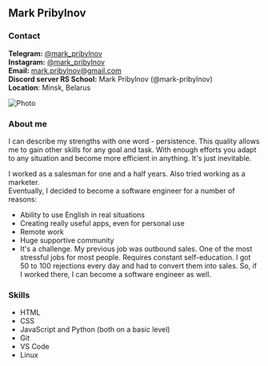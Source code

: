 ## Mark Pribylnov

### Contact

**Telegram:** [@mark_pribylnov](https://t.me/mark_pribylnov)  
**Instagram:** [@mark_pribylnov](https://instagram.com/mark_pribylnov)  
**Email:** mark.pribylnov@gmail.com  
**Discord server RS School:** Mark Pribylnov (@mark-pribylnov)  
**Location**: Minsk, Belarus

![Photo](./Photo.jpg)

### About me

I can describe my strengths with one word - persistence.
This quality allows me to gain other skills for any goal and task. With enough efforts you adapt to any situation and become more efficient in anything. It's just inevitable.

I worked as a salesman for one and a half years. Also tried working as a marketer.  
Eventually, I decided to become a software engineer for a number of reasons:

- Ability to use English in real situations
- Creating really useful apps, even for personal use
- Remote work
- Huge supportive community
- It's a challenge. My previous job was outbound sales. One of the most stressful jobs for most people. Requires constant self-education. I got 50 to 100 rejections every day and had to convert them into sales. So, if I worked there, I can become a software engineer as well.

### Skills

- HTML
- CSS
- JavaScript and Python (both on a basic level)
- Git
- VS Code
- Linux
